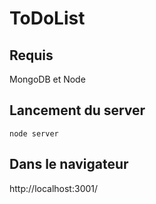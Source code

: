 # ToDoList

## Requis
MongoDB et Node


## Lancement du server
```
node server
```

## Dans le navigateur
http://localhost:3001/



